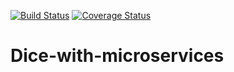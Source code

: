 [![Build Status](https://travis-ci.org/laurab1/Dice-with-microservices.svg?branch=develop&service=github)](https://travis-ci.org/laurab1/Dice-with-microservices) [![Coverage Status](https://coveralls.io/repos/github/laurab1/Dice-with-microservices/badge.svg?branch=develop)](https://coveralls.io/github/laurab1/Dice-with-microservices?branch=develop)

# Dice-with-microservices
